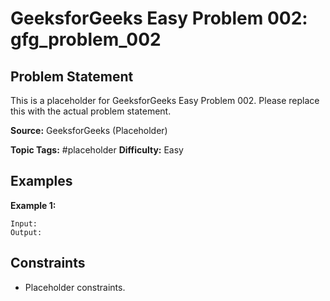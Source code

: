 # GeeksforGeeks Easy Problem 002: gfg_problem_002

## Problem Statement

This is a placeholder for GeeksforGeeks Easy Problem 002.
Please replace this with the actual problem statement.

**Source:** GeeksforGeeks (Placeholder)

**Topic Tags:** #placeholder
**Difficulty:** Easy

## Examples

**Example 1:**

```
Input:
Output:
```

## Constraints

- Placeholder constraints.
